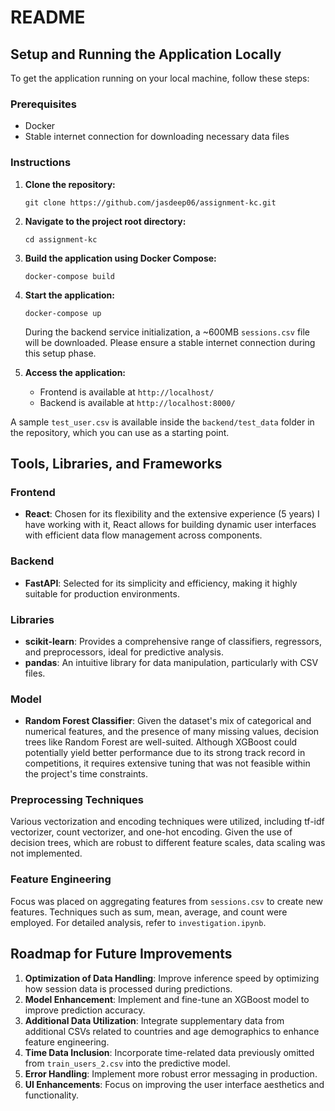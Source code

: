 # README

## Setup and Running the Application Locally

To get the application running on your local machine, follow these steps:

### Prerequisites

- Docker
- Stable internet connection for downloading necessary data files

### Instructions

1. **Clone the repository:**

   ```
   git clone https://github.com/jasdeep06/assignment-kc.git
   ```

2. **Navigate to the project root directory:**

   ```
   cd assignment-kc
   ```

3. **Build the application using Docker Compose:**

   ```
   docker-compose build
   ```

4. **Start the application:**

   ```
   docker-compose up
   ```

   During the backend service initialization, a ~600MB `sessions.csv` file will be downloaded. Please ensure a stable internet connection during this setup phase.

5. **Access the application:**
   - Frontend is available at `http://localhost/`
   - Backend is available at `http://localhost:8000/`

A sample `test_user.csv` is available inside the `backend/test_data` folder in the repository, which you can use as a starting point.

## Tools, Libraries, and Frameworks

### Frontend

- **React**: Chosen for its flexibility and the extensive experience (5 years) I have working with it, React allows for building dynamic user interfaces with efficient data flow management across components.

### Backend

- **FastAPI**: Selected for its simplicity and efficiency, making it highly suitable for production environments.

### Libraries

- **scikit-learn**: Provides a comprehensive range of classifiers, regressors, and preprocessors, ideal for predictive analysis.
- **pandas**: An intuitive library for data manipulation, particularly with CSV files.

### Model

- **Random Forest Classifier**: Given the dataset's mix of categorical and numerical features, and the presence of many missing values, decision trees like Random Forest are well-suited. Although XGBoost could potentially yield better performance due to its strong track record in competitions, it requires extensive tuning that was not feasible within the project's time constraints.

### Preprocessing Techniques

Various vectorization and encoding techniques were utilized, including tf-idf vectorizer, count vectorizer, and one-hot encoding. Given the use of decision trees, which are robust to different feature scales, data scaling was not implemented.

### Feature Engineering

Focus was placed on aggregating features from `sessions.csv` to create new features. Techniques such as sum, mean, average, and count were employed. For detailed analysis, refer to `investigation.ipynb`.

## Roadmap for Future Improvements

1. **Optimization of Data Handling**: Improve inference speed by optimizing how session data is processed during predictions.
2. **Model Enhancement**: Implement and fine-tune an XGBoost model to improve prediction accuracy.
3. **Additional Data Utilization**: Integrate supplementary data from additional CSVs related to countries and age demographics to enhance feature engineering.
4. **Time Data Inclusion**: Incorporate time-related data previously omitted from `train_users_2.csv` into the predictive model.
5. **Error Handling**: Implement more robust error messaging in production.
6. **UI Enhancements**: Focus on improving the user interface aesthetics and functionality.
